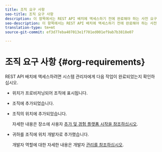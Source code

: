 ```yaml
---
title: 조직 요구 사항
seo-title: 조직 요구 사항
description: 이 항목에서는 REST API 배치에 액세스하기 전에 완료해야 하는 사전 요구 사항에 대한 정보를 제공합니다.
seo-description: 이 항목에서는 REST API 배치에 액세스하기 전에 완료해야 하는 사전 요구 사항에 대한 정보를 제공합니다.
translation-type: tm+mt
source-git-commit: ef3d77eba407013e1f701ed001ef9ab7b3818e07

---
```



# 조직 요구 사항 {#org-requirements}

REST API 배치에 액세스하려면 시스템 관리자에게 다음 작업이 완료되었는지 확인하십시오.

* 위치가 프로비저닝되어 조직에 표시됩니다.
* 조직에 추가되었습니다.
* 조직의 위치에 추가되었습니다.

   자세한 내용은 장소에 사용자 [추가 및 경험 플랫폼 시작을 참조하십시오](/help/adding-a-user-to-places.md).

* 귀하를 조직에 위치 개발자로 추가했습니다.

   개발자 역할에 대한 자세한 내용은 개발자 [관리를 참조하십시오](https://helpx.adobe.com/enterprise/using/manage-developers.html).
